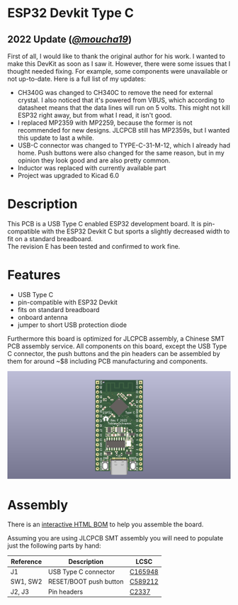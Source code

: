 ESP32 Devkit Type C
===================

## 2022 Update ([*@moucha19*](https://github.com/moucha19))

First of all, I would like to thank the original author for his work. I wanted to make this DevKit as soon as I saw it. However, there were some issues that I thought needed fixing. For example, some components were unavailable or not up-to-date. Here is a full list of my updates:

* CH340G was changed to CH340C to remove the need for external crystal. I also noticed that it's powered from VBUS, which according to datasheet means that the data lines will run on 5 volts. This might not kill ESP32 right away, but from what I read, it isn't good.
* I replaced MP2359 with MP2259, because the former is not recommended for new designs. JLCPCB still has MP2359s, but I wanted this update to last a while.
* USB-C connector was changed to TYPE-C-31-M-12, which I already had home. Push buttons were also changed for the same reason, but in my opinion they look good and are also pretty common.
* Inductor was replaced with currently available part 
* Project was upgraded to Kicad 6.0

# Description

This PCB is a USB Type C enabled ESP32 development board. It is pin-compatible
with the ESP32 Devkit C but sports a slightly decreased width to fit on a
standard breadboard.  
The revision E has been tested and confirmed to work fine.

# Features

* USB Type C
* pin-compatible with ESP32 Devkit
* fits on standard breadboard
* onboard antenna
* jumper to short USB protection diode

Furthermore this board is optimized for JLCPCB assembly, a Chinese SMT PCB
assembly service. All components on this board, except the USB Type C connector,
the push buttons and the pin headers can be assembled by them for around ~$8
including PCB manufacturing and components.

![Devkit](/resources/revF.png)

# Assembly

There is an
[interactive HTML BOM](https://htmlpreview.github.io/?https://github.com/moucha19/ESP32-Devkit-Type-C/blob/master/docs/ibom.html)
to help you assemble the board.

Assuming you are using JLCPCB SMT assembly you will need to populate just the
following parts by hand:

| Reference  | Description            | LCSC                                                                                                                  |
|------------|------------------------|-----------------------------------------------------------------------------------------------------------------------|
| J1         | USB Type C connector   | [C165948](https://www.lcsc.com/product-detail/USB-Type-C_Korean-Hroparts-Elec-TYPE-C-31-M-12_C165948.html)    |
| SW1, SW2   | RESET/BOOT push button | [C589212](https://lcsc.com/product-detail/Tactile-Switches_RI-SHENG-ST-1188_C589212.html)    |
| J2, J3     | Pin headers            | [C2337](https://lcsc.com/product-detail/Pin-Header-Female-Header_BOOMELE-Boom-Precision-Elec-2-54mm-1x40P_C2337.html) |
